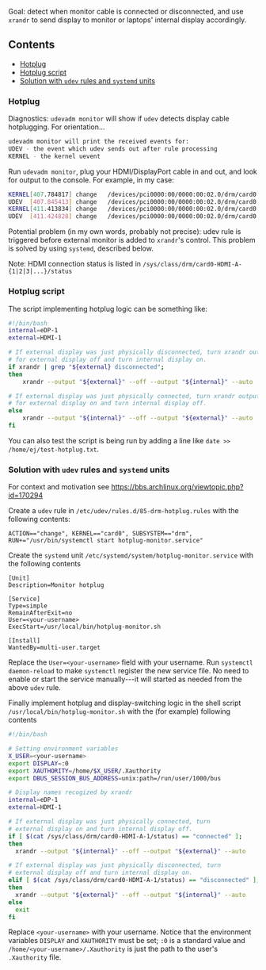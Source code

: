 Goal: detect when monitor cable is connected or disconnected, and use `xrandr` to send display to monitor or laptops' internal display accordingly.

## Contents
<!-- vim-markdown-toc GFM -->

* [Hotplug](#hotplug)
* [Hotplug script](#hotplug-script)
* [Solution with `udev` rules and `systemd` units](#solution-with-udev-rules-and-systemd-units)

<!-- vim-markdown-toc -->

### Hotplug
Diagnostics: `udevadm monitor` will show if `udev` detects display cable hotplugging.
For orientation...
```sh
udevadm monitor will print the received events for:
UDEV - the event which udev sends out after rule processing
KERNEL - the kernel uevent
```
Run `udevadm monitor`, plug your HDMI/DisplayPort cable in and out, and look for output to the console.
For example, in my case:
```sh
KERNEL[407.784817] change   /devices/pci0000:00/0000:00:02.0/drm/card0 (drm)
UDEV  [407.845413] change   /devices/pci0000:00/0000:00:02.0/drm/card0 (drm)
KERNEL[411.413834] change   /devices/pci0000:00/0000:00:02.0/drm/card0 (drm)
UDEV  [411.424828] change   /devices/pci0000:00/0000:00:02.0/drm/card0 (drm)
```
Potential problem (in my own words, probably not precise): udev rule is triggered before external monitor is added to `xrandr`'s control.
This problem is solved by using `systemd`, described below.

Note: HDMI connection status is listed in `/sys/class/drm/card0-HDMI-A-{1|2|3|...}/status`

### Hotplug script
The script implementing hotplug logic can be something like:
```sh
#!/bin/bash
internal=eDP-1
external=HDMI-1

# If external display was just physically disconnected, turn xrandr output
# for external display off and turn internal display on.
if xrandr | grep "${external} disconnected";
then
    xrandr --output "${external}" --off --output "${internal}" --auto

# If external display was just physically connected, turn xrandr output
# for external display on and turn internal display off.
else
    xrandr --output "${internal}" --off --output "${external}" --auto
fi
```
You can also test the script is being run by adding a line like `date >> /home/ej/test-hotplug.txt`.

### Solution with `udev` rules and `systemd` units
For context and motivation see https://bbs.archlinux.org/viewtopic.php?id=170294

Create a `udev` rule in `/etc/udev/rules.d/85-drm-hotplug.rules` with the following contents:
```
ACTION=="change", KERNEL=="card0", SUBSYSTEM=="drm", RUN+="/usr/bin/systemctl start hotplug-monitor.service"
```
Create the `systemd` unit `/etc/systemd/system/hotplug-monitor.service` with the following contents
```
[Unit]
Description=Monitor hotplug

[Service]
Type=simple
RemainAfterExit=no
User=<your-username>
ExecStart=/usr/local/bin/hotplug-monitor.sh

[Install]
WantedBy=multi-user.target
```
Replace the `User=<your-username>` field with your username.
Run `systemctl daemon-reload` to make `systemctl` register the new service file.
No need to enable or start the service manually---it will started as needed from the above `udev` rule.

Finally implement hotplug and display-switching logic in the shell script `/usr/local/bin/hotplug-monitor.sh` with the (for example) following contents
```sh
#!/bin/bash

# Setting environment variables
X_USER=<your-username>
export DISPLAY=:0
export XAUTHORITY=/home/$X_USER/.Xauthority
export DBUS_SESSION_BUS_ADDRESS=unix:path=/run/user/1000/bus

# Display names recogized by xrandr
internal=eDP-1
external=HDMI-1

# If external display was just physically connected, turn
# external display on and turn internal display off.
if [ $(cat /sys/class/drm/card0-HDMI-A-1/status) == "connected" ];
then
  xrandr --output "${internal}" --off --output "${external}" --auto

# If external display was just physically disconnected, turn 
# external display off and turn internal display on.
elif [ $(cat /sys/class/drm/card0-HDMI-A-1/status) == "disconnected" ];
then
  xrandr --output "${external}" --off --output "${internal}" --auto
else 
  exit
fi
```
Replace `<your-username>` with your username.
Notice that the environment variables `DISPLAY` and `XAUTHORITY` must be set; `:0` is a standard value and `/home/<your-username>/.Xauthority` is just the path to the user's `.Xauthority` file.
